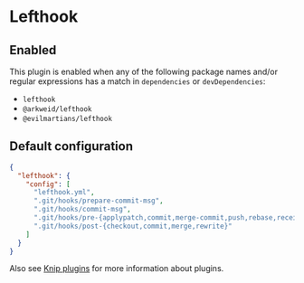 # Lefthook

## Enabled

This plugin is enabled when any of the following package names and/or regular expressions has a match in `dependencies`
or `devDependencies`:

- `lefthook`
- `@arkweid/lefthook`
- `@evilmartians/lefthook`

## Default configuration

```json
{
  "lefthook": {
    "config": [
      "lefthook.yml",
      ".git/hooks/prepare-commit-msg",
      ".git/hooks/commit-msg",
      ".git/hooks/pre-{applypatch,commit,merge-commit,push,rebase,receive}",
      ".git/hooks/post-{checkout,commit,merge,rewrite}"
    ]
  }
}
```

Also see [Knip plugins][1] for more information about plugins.

[1]: https://github.com/webpro/knip/blob/main/README.md#plugins
